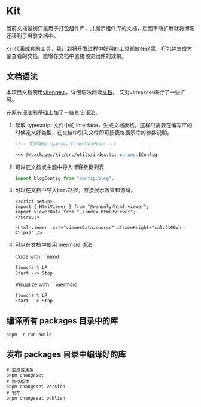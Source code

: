 # Kit

当前文档最初只是用于打包组件库，并展示组件库的文档，后面不断扩展就将博客迁移到了当前文档中。

`Kit`代表成套的工具，我计划将开发过程中好用的工具都放在这里，打包并生成方便查看的文档，能够在文档中直接预览组件的效果。

## 文档语法

本项目文档使用[vitepress](https://vitepress.dev/)，详细语法阅读[文档](https://vitepress.dev/guide/markdown)。
又对`vitepress`进行了一些扩展。

在原有语法的基础上加了一些其它语法。

1. 读取 typescript 文件中的 interface，生成文档表格。这样只需要在编写库的时候定义好类型，在文档中引入文件即可按表格展示库的参数说明。

   ```md
   <!-- 文件路径::params:InterfaceName -->

   <<< @/packages/kit/src/utils/index.ts::params:IConfig
   ```

2. 可以在文档或主题中导入博客数据列表

   ```js
   import blogConfig from "config:blog";
   ```

3. 可以在文档中导入`html`路径，直接展示效果和源码。

   ```vue
   <script setup>
   import { HtmlViewer } from "@wenonly/html-viewer";
   import viewerData from "./index.html?viewer";
   </script>

   <html-viewer :src="viewerData.source" iframeHeight="calc(100vh - 451px)" />
   ```

4. 可以在文档中使用 mermaid 语法

   Code with ```mmd

   ```mmd
   flowchart LR
   Start --> Stop
   ```

   Visualize with ```mermaid

   ```mermaid
   flowchart LR
   Start --> Stop
   ```

## 编译所有 packages 目录中的库

```shell
pnpm -r run build
```

## 发布 packages 目录中编译好的库

```shell
# 生成变更集
pnpm changeset
# 修改版本
pnpm changeset version
# 发布
pnpm changeset publish
```
